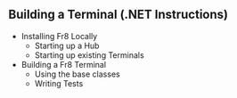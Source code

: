 


## Building a Terminal (.NET Instructions)  
- Installing Fr8 Locally  
    - Starting up a Hub  
    - Starting up existing Terminals  
- Building a Fr8 Terminal  
    - Using the base classes  
    - Writing Tests  
   
   
   
